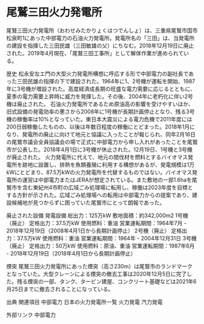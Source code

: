 # 尾鷲三田火力発電所

尾鷲三田火力発電所（おわせみたかりょくはつでんしょ）は、三重県尾鷲市国市松泉町1にあった中部電力の石油火力発電所。発電所名の「三田」は、当発電所の建設を指揮した三田民雄（三田敏雄の父）にちなむ。2018年12月19日に廃止された。2019年4月現在、「尾鷲三田工事所」として解体作業が進められている。

歴史
松永安左エ門の大型火力発電所構想に呼応する形で中部電力の副社長であった三田民雄の指揮の下で建設された。1964年に1、2号機が運転を開始、1987年に3号機が増設された。高度経済成長期の旺盛な電力需要に応じるとともに、夏季の電力需要上昇時に威力を発揮した。その後、2004年に老朽化に伴い2号機は廃止された。
石油火力発電所であるため原油高の影響を受けやすいほか、旧式設備の発電効率の悪さから2008年に1号機が長期計画停止となり、残る3号機の稼働率は10%となっていた。東日本大震災による電力危機で2011年度には200日弱稼働したものの、以後は年数日程度の稼働にとどまった。2018年1月になり、発電所の廃止に向けて地元と協議に入ったことが報じられ、同年2月16日の尾鷲市議会全員協議会の場で正式に中部電力から申し入れがあったことを尾鷲市が公表した。2018年4月1日に3号機が休止された。12月19日、1号機と3号機が廃止された。
火力発電所に代えて、地元の間伐材を燃料とするバイオマス発電所を跡地に設置し、排熱を魚類養殖に利用する構想があるが、発電規模は1万kWにとどまり、87.5万kWの火力発電所を代替するものではない。バイオマス発電所の運営は中部電力またはJERAが想定されている。また敷地の一部1.6haを尾鷲市を含む東紀州4市町の広域ごみ処理場に転用し、稼働は2023年度を目標とする方針が示された。広域ごみ処理場への転用は中部電力からの提案であり、建設候補地が見つからずに困っていた尾鷲市にとって朗報であった。

廃止された設備
発電設備
総出力：125万kW
敷地面積：約342,000m2
1号機（廃止）
定格出力：37.5万kW
使用燃料：重油
営業運転期間：1964年7月 - 2018年12月19日（2008年4月1日から長期計画停止）
2号機（廃止）
定格出力：37.5万kW
使用燃料：重油
営業運転期間：1964年 - 2004年12月31日
3号機（廃止）
定格出力：50万kW
使用燃料：原油、重油
営業運転期間：1987年6月 - 2018年12月19日（2018年4月1日から長期計画停止）

煙突
尾鷲三田火力発電所にあった煙突（高さ230m）は尾鷲市のランドマークとなっていた。大型クレーンによる煙突の撤去工事は2020年12月5日に完了した。残る煙突の一部、タンク、タービン建屋、コンクリート基礎などは2021年6月25日までに撤去されることになっている。

出典
関連項目
中部電力
日本の火力発電所一覧
火力発電
汽力発電

外部リンク
中部電力